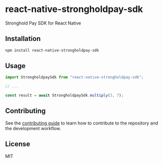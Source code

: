 # react-native-strongholdpay-sdk

Stronghold Pay SDK for React Native

## Installation

```sh
npm install react-native-strongholdpay-sdk
```

## Usage

```js
import StrongholdpaySdk from "react-native-strongholdpay-sdk";

// ...

const result = await StrongholdpaySdk.multiply(3, 7);
```

## Contributing

See the [contributing guide](CONTRIBUTING.md) to learn how to contribute to the repository and the development workflow.

## License

MIT
